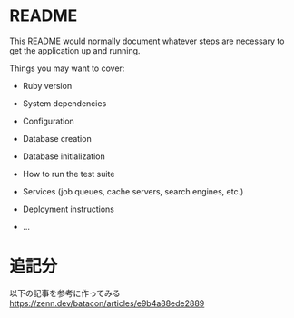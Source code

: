 # README

This README would normally document whatever steps are necessary to get the
application up and running.

Things you may want to cover:

* Ruby version

* System dependencies

* Configuration

* Database creation

* Database initialization

* How to run the test suite

* Services (job queues, cache servers, search engines, etc.)

* Deployment instructions

* ...

# 追記分
以下の記事を参考に作ってみる  
https://zenn.dev/batacon/articles/e9b4a88ede2889

